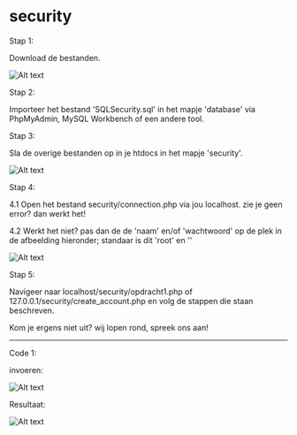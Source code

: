 # security


Stap 1:

Download de bestanden.

![Alt text](https://puu.sh/uM79R.png)

Stap 2:

Importeer het bestand 'SQLSecurity.sql' in het mapje 'database' via PhpMyAdmin, MySQL Workbench of een andere tool.

Stap 3:

Sla de overige bestanden op in je htdocs in het mapje 'security'. 

![Alt text](https://puu.sh/uM6Oe.png)

Stap 4:

4.1 Open het bestand security/connection.php via jou localhost. zie je geen error? dan werkt het!

4.2 Werkt het niet? pas dan de de 'naam' en/of 'wachtwoord' op de plek in de afbeelding hieronder; standaar is dit 'root' en ''

![Alt text](https://puu.sh/uM7CF.png)

Stap 5:

Navigeer naar localhost/security/opdracht1.php of 127.0.0.1/security/create_account.php en volg de stappen die staan beschreven.

Kom je ergens niet uit? wij lopen rond, spreek ons aan!


--------------------------------------------------------------------------------------------------------------------------------

Code 1:

invoeren:

![Alt text](https://puu.sh/uLBfd.jpg)

Resultaat:

![Alt text](https://puu.sh/uLBgl.jpg)

